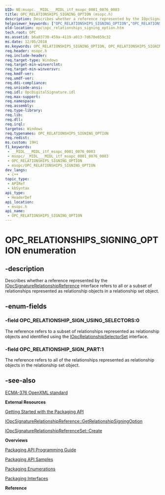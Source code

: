 ```yaml
---
UID: NE:msopc.__MIDL___MIDL_itf_msopc_0001_0076_0003
title: OPC_RELATIONSHIPS_SIGNING_OPTION (msopc.h)
description: Describes whether a reference represented by the IOpcSignatureRelationshipReference interface refers to all or a subset of relationships represented as relationship objects in a relationship set object.
helpviewer_keywords: ["OPC_RELATIONSHIPS_SIGNING_OPTION","OPC_RELATIONSHIPS_SIGNING_OPTION enumeration [Open Packaging Conventions]","OPC_RELATIONSHIP_SIGN_PART","OPC_RELATIONSHIP_SIGN_USING_SELECTORS","msopc/OPC_RELATIONSHIPS_SIGNING_OPTION","msopc/OPC_RELATIONSHIP_SIGN_PART","msopc/OPC_RELATIONSHIP_SIGN_USING_SELECTORS","opc.opc_relationships_signing_option"]
old-location: opc\opc_relationships_signing_option.htm
tech.root: OPC
ms.assetid: b6a83730-459a-4119-a013-7d670e659c32
ms.date: 12/05/2018
ms.keywords: OPC_RELATIONSHIPS_SIGNING_OPTION, OPC_RELATIONSHIPS_SIGNING_OPTION enumeration [Open Packaging Conventions], OPC_RELATIONSHIP_SIGN_PART, OPC_RELATIONSHIP_SIGN_USING_SELECTORS, msopc/OPC_RELATIONSHIPS_SIGNING_OPTION, msopc/OPC_RELATIONSHIP_SIGN_PART, msopc/OPC_RELATIONSHIP_SIGN_USING_SELECTORS, opc.opc_relationships_signing_option
req.header: msopc.h
req.include-header: 
req.target-type: Windows
req.target-min-winverclnt: 
req.target-min-winversvr: 
req.kmdf-ver: 
req.umdf-ver: 
req.ddi-compliance: 
req.unicode-ansi: 
req.idl: OpcDigitalSignature.idl
req.max-support: 
req.namespace: 
req.assembly: 
req.type-library: 
req.lib: 
req.dll: 
req.irql: 
targetos: Windows
req.typenames: OPC_RELATIONSHIPS_SIGNING_OPTION
req.redist: 
ms.custom: 19H1
f1_keywords:
 - __MIDL___MIDL_itf_msopc_0001_0076_0003
 - msopc/__MIDL___MIDL_itf_msopc_0001_0076_0003
 - OPC_RELATIONSHIPS_SIGNING_OPTION
 - msopc/OPC_RELATIONSHIPS_SIGNING_OPTION
dev_langs:
 - c++
topic_type:
 - APIRef
 - kbSyntax
api_type:
 - HeaderDef
api_location:
 - msopc.h
api_name:
 - OPC_RELATIONSHIPS_SIGNING_OPTION
---
```


# OPC_RELATIONSHIPS_SIGNING_OPTION enumeration


## -description

Describes whether a reference represented by the <a href="/previous-versions/windows/desktop/api/msopc/nn-msopc-iopcsignaturerelationshipreference">IOpcSignatureRelationshipReference</a> interface refers to all or a subset of relationships represented as relationship objects in a relationship set object.

## -enum-fields

### -field OPC_RELATIONSHIP_SIGN_USING_SELECTORS:0

The reference refers to a subset of relationships represented as relationship objects and identified using the <a href="/previous-versions/windows/desktop/api/msopc/nn-msopc-iopcrelationshipselectorset">IOpcRelationshipSelectorSet</a> interface.

### -field OPC_RELATIONSHIP_SIGN_PART:1

The reference refers to all of the relationships represented as relationship objects in the relationship set object.

## -see-also

<a href="https://www.ecma-international.org/publications-and-standards/standards/ecma-376/">ECMA-376 OpenXML standard</a>



<b>External Resources</b>



<a href="/previous-versions/windows/desktop/opc/packaging-api-overview">Getting Started with the Packaging API</a>



<a href="/previous-versions/windows/desktop/api/msopc/nf-msopc-iopcsignaturerelationshipreference-getrelationshipsigningoption">IOpcSignatureRelationshipReference::GetRelationshipSigningOption</a>



<a href="/previous-versions/windows/desktop/api/msopc/nf-msopc-iopcsignaturerelationshipreferenceset-create">IOpcSignatureRelationshipReferenceSet::Create</a>



<b>Overviews</b>



<a href="/previous-versions/windows/desktop/opc/packaging-programming-guide">Packaging API Programming Guide</a>



<a href="/previous-versions/windows/desktop/opc/packaging-programming-samples">Packaging API Samples</a>



<a href="/previous-versions/windows/desktop/opc/packaging-enumerations">Packaging Enumerations</a>



<a href="/previous-versions/windows/desktop/legacy/dd371635(v=vs.85)">Packaging Interfaces</a>



<b>Reference</b>
